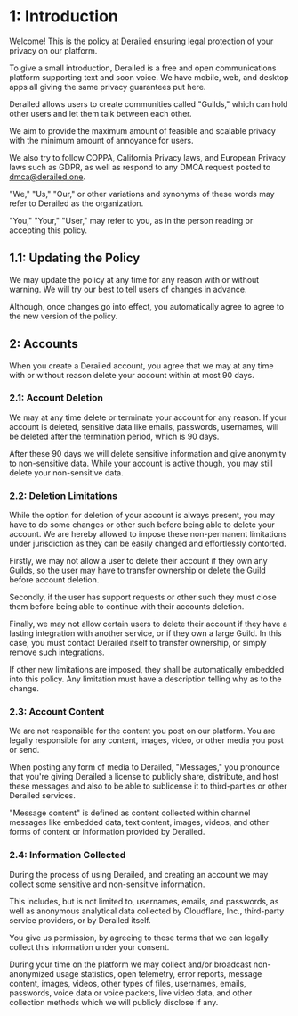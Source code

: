 # 1: Introduction

Welcome! This is the policy at Derailed ensuring legal protection of your privacy on our platform.

To give a small introduction, Derailed is a free and open communications platform supporting text and soon voice.
We have mobile, web, and desktop apps all giving the same privacy guarantees put here.

Derailed allows users to create communities called "Guilds," which can hold other users and let them talk between each other.

We aim to provide the maximum amount of feasible and scalable privacy with the minimum amount of annoyance for users.

We also try to follow COPPA, California Privacy laws, and European Privacy laws such as GDPR, as well as respond to any DMCA request posted to dmca@derailed.one.

"We," "Us," "Our," or other variations and synonyms of these words may refer to Derailed as the organization.

"You," "Your," "User," may refer to you, as in the person reading or accepting this policy.

## 1.1: Updating the Policy

We may update the policy at any time for any reason with or without warning. We will try our best to tell users of changes in advance.

Although, once changes go into effect, you automatically agree to agree to the new version of the policy.

## 2: Accounts

When you create a Derailed account, you agree that we may at any time with or without reason delete your account within at most 90 days.

### 2.1: Account Deletion

We may at any time delete or terminate your account for any reason. If your account is deleted, sensitive data like emails, passwords, usernames, will be deleted after the termination period, which is 90 days.

After these 90 days we will delete sensitive information and give anonymity to non-sensitive data. While your account is active though, you may still delete your non-sensitive data.

### 2.2: Deletion Limitations

While the option for deletion of your account is always present, you may have to do some changes or other such before being able to delete your account. We are hereby allowed to impose these non-permanent limitations under jurisdiction as they can be easily changed and effortlessly contorted.

Firstly, we may not allow a user to delete their account if they own any Guilds, so the user may have to transfer ownership or delete the Guild before account deletion.

Secondly, if the user has support requests or other such they must close them before being able to continue with their accounts deletion.

Finally, we may not allow certain users to delete their account if they have a lasting integration with another service, or if they own a large Guild. In this case, you must contact Derailed itself to transfer ownership, or simply remove such integrations.

If other new limitations are imposed, they shall be automatically embedded into this policy. Any limitation must have a description telling why as to the change.

### 2.3: Account Content

We are not responsible for the content you post on our platform. You are legally responsible for any content, images, video, or other media you post or send.

When posting any form of media to Derailed, "Messages," you pronounce that you're giving Derailed a license to publicly share, distribute, and host these messages and also to be able to sublicense it to third-parties or other Derailed services.

"Message content" is defined as content collected within channel messages like embedded data, text content, images, videos, and other forms of content or information provided by Derailed.

### 2.4: Information Collected

During the process of using Derailed, and creating an account we may collect some sensitive and non-sensitive information.

This includes, but is not limited to, usernames, emails, and passwords, as well as anonymous analytical data collected by Cloudflare, Inc., third-party service providers, or by Derailed itself.

You give us permission, by agreeing to these terms that we can legally collect this information under your consent.

During your time on the platform we may collect and/or broadcast non-anonymized usage statistics, open telemetry, error reports, message content, images, videos, other types of files, usernames, emails, passwords, voice data or voice packets, live video data, and other collection methods which we will publicly disclose if any.
